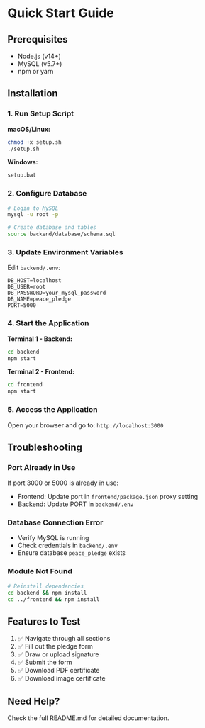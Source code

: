 # Quick Start Guide

## Prerequisites

- Node.js (v14+)
- MySQL (v5.7+)
- npm or yarn

## Installation

### 1. Run Setup Script

**macOS/Linux:**

```bash
chmod +x setup.sh
./setup.sh
```

**Windows:**

```cmd
setup.bat
```

### 2. Configure Database

```bash
# Login to MySQL
mysql -u root -p

# Create database and tables
source backend/database/schema.sql
```

### 3. Update Environment Variables

Edit `backend/.env`:

```env
DB_HOST=localhost
DB_USER=root
DB_PASSWORD=your_mysql_password
DB_NAME=peace_pledge
PORT=5000
```

### 4. Start the Application

**Terminal 1 - Backend:**

```bash
cd backend
npm start
```

**Terminal 2 - Frontend:**

```bash
cd frontend
npm start
```

### 5. Access the Application

Open your browser and go to: `http://localhost:3000`

## Troubleshooting

### Port Already in Use

If port 3000 or 5000 is already in use:

- Frontend: Update port in `frontend/package.json` proxy setting
- Backend: Update PORT in `backend/.env`

### Database Connection Error

- Verify MySQL is running
- Check credentials in `backend/.env`
- Ensure database `peace_pledge` exists

### Module Not Found

```bash
# Reinstall dependencies
cd backend && npm install
cd ../frontend && npm install
```

## Features to Test

1. ✅ Navigate through all sections
2. ✅ Fill out the pledge form
3. ✅ Draw or upload signature
4. ✅ Submit the form
5. ✅ Download PDF certificate
6. ✅ Download image certificate

## Need Help?

Check the full README.md for detailed documentation.
